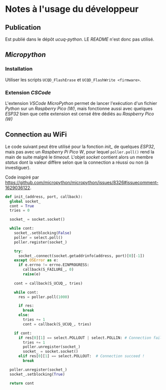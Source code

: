 # Notes à l'usage du développeur

## Publication

Est publié dans le dépôt *ucuq-python*. LE *README* n'est donc pas utilisé.

## *Micropython*

### Installation

Utiliser les scripts `UCQD_FlashErase` et `UCQD_FlashWrite <firmware>`.

### Extension *CSCode*

L'extension *VSCode* *MicroPython* permet de lancer l'exécution d'un fichier *Python* sur un *Raspberry Pico (W)*, mais fonctionne aussi avec quelques *ESP32* bien que cette extension est censé être dédiés au *Raspberry Pico (W)*

## Connection au WiFi

Le code suivant peut être utilisé pour la fonction *init_* de quelques *ESP32*, mais pas avec un *Raspberry Pi Pico W*, pour lequel `poller.poll()` rend la main de suite malgré le *timeout*. L'objet *socket* contient alors un membre *status* dont la valeur diffère selon que la connection a réussi ou non (à investiguer).

Code inspiré par <https://github.com/micropython/micropython/issues/8326#issuecomment-1629036122>.

```python
def init_(address, port, callback):
  global socket_
  cont = True
  tries = 0

  socket_ = socket.socket()

  while cont:
    socket_.setblocking(False)
    poller = select.poll()
    poller.register(socket_)

    try:
      socket_.connect(socket.getaddrinfo(address, port)[0][-1])
    except OSError as e:
      if e.errno != errno.EINPROGRESS:
        callback(S_FAILURE_, 0)
        raise(e)
    
    cont = callback(S_UCUQ_, tries)

    while cont:
      res = poller.poll(1000)

      if res:
        break
      else:
        tries += 1
        cont = callback(S_UCUQ_, tries)

    if cont:
      if res[0][1] == select.POLLOUT | select.POLLIN: # Connection failed !
        tries += 1
        poller.unregister(socket_)
        socket_ = socket.socket()
      elif res[0][1] == select.POLLOUT:  # Connection succeed !
        break

  poller.unregister(socket_)
  socket_.setblocking(True)

  return cont
```
